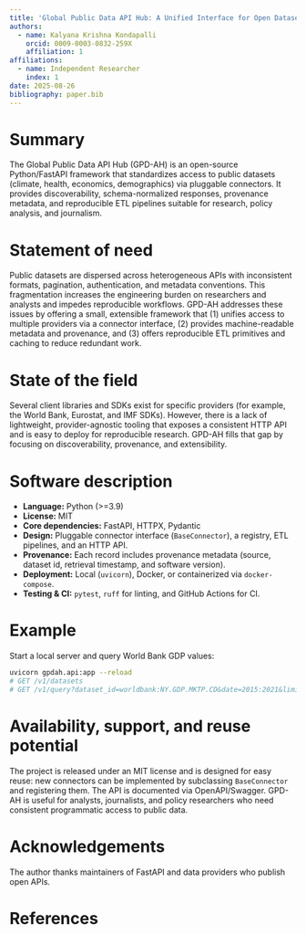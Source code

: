 ```yaml
---
title: 'Global Public Data API Hub: A Unified Interface for Open Datasets'
authors:
  - name: Kalyana Krishna Kondapalli
    orcid: 0009-0003-0832-259X
    affiliation: 1
affiliations:
  - name: Independent Researcher
    index: 1
date: 2025-08-26
bibliography: paper.bib
---
```


# Summary

The Global Public Data API Hub (GPD-AH) is an open-source Python/FastAPI framework that
standardizes access to public datasets (climate, health, economics, demographics) via
pluggable connectors. It provides discoverability, schema-normalized responses, provenance
metadata, and reproducible ETL pipelines suitable for research, policy analysis, and journalism.

# Statement of need

Public datasets are dispersed across heterogeneous APIs with inconsistent formats,
pagination, authentication, and metadata conventions. This fragmentation increases the
engineering burden on researchers and analysts and impedes reproducible workflows. GPD-AH
addresses these issues by offering a small, extensible framework that (1) unifies access to
multiple providers via a connector interface, (2) provides machine-readable metadata and
provenance, and (3) offers reproducible ETL primitives and caching to reduce redundant work.

# State of the field

Several client libraries and SDKs exist for specific providers (for example, the World Bank,
Eurostat, and IMF SDKs). However, there is a lack of lightweight, provider-agnostic tooling
that exposes a consistent HTTP API and is easy to deploy for reproducible research. GPD-AH
fills that gap by focusing on discoverability, provenance, and extensibility.

# Software description

- **Language:** Python (>=3.9)
- **License:** MIT
- **Core dependencies:** FastAPI, HTTPX, Pydantic
- **Design:** Pluggable connector interface (`BaseConnector`), a registry, ETL pipelines, and an HTTP API.
- **Provenance:** Each record includes provenance metadata (source, dataset id, retrieval timestamp, and software version).
- **Deployment:** Local (`uvicorn`), Docker, or containerized via `docker-compose`.
- **Testing & CI:** `pytest`, `ruff` for linting, and GitHub Actions for CI.

# Example

Start a local server and query World Bank GDP values:

```bash
uvicorn gpdah.api:app --reload
# GET /v1/datasets
# GET /v1/query?dataset_id=worldbank:NY.GDP.MKTP.CD&date=2015:2021&limit=50
```

# Availability, support, and reuse potential

The project is released under an MIT license and is designed for easy reuse: new connectors
can be implemented by subclassing `BaseConnector` and registering them. The API is
documented via OpenAPI/Swagger. GPD-AH is useful for analysts, journalists, and policy
researchers who need consistent programmatic access to public data.

# Acknowledgements

The author thanks maintainers of FastAPI and data providers who publish open APIs.

# References
